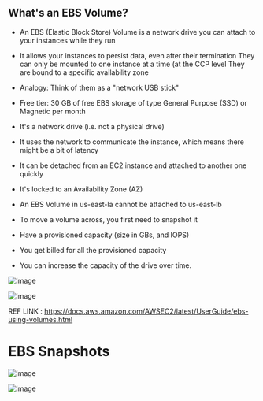 What's an EBS Volume? 
--
- An EBS (Elastic Block Store) Volume is a network drive you can attach
to your instances while they run
- It allows your instances to persist data, even after their termination
They can only be mounted to one instance at a time (at the CCP level
They are bound to a specific availability zone
- Analogy: Think of them as a "network USB stick"
- Free tier: 30 GB of free EBS storage of type General Purpose (SSD) or
Magnetic per month

- It's a network drive (i.e. not a physical drive)
- It uses the network to communicate the instance, which means there might be a bit of
latency
- It can be detached from an EC2 instance and attached to another one quickly
- It's locked to an Availability Zone (AZ)
- An EBS Volume in us-east-la cannot be attached to us-east-lb
- To move a volume across, you first need to snapshot it
- Have a provisioned capacity (size in GBs, and IOPS)
- You get billed for all the provisioned capacity
- You can increase the capacity of the drive over time.

![image](https://github.com/pavankumar0077/aws-sol-architect/assets/40380941/c97630c2-0e96-4a85-9869-4fcdb1270b28)

![image](https://github.com/pavankumar0077/aws-sol-architect/assets/40380941/1b52ab98-eaf9-4536-9be5-b24559a07d89)

REF LINK : https://docs.aws.amazon.com/AWSEC2/latest/UserGuide/ebs-using-volumes.html



EBS Snapshots
==

![image](https://github.com/pavankumar0077/aws-sol-architect/assets/40380941/3528349b-0a5d-4c53-8745-e227ad2a61f4)

![image](https://github.com/pavankumar0077/aws-sol-architect/assets/40380941/a8a1e74a-976d-46ef-9d94-37dbf4f41a7c)




